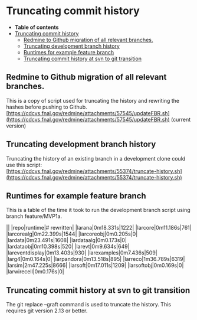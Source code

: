Truncating commit history
========================================================

-   **Table of contents**
-   [Truncating commit history](#Truncating-commit-history)
    -   [Redmine to Github migration of all relevant branches.](#Redmine-to-Github-migration-of-all-relevant-branches)
    -   [Truncating development branch history](#Truncating-development-branch-history)
    -   [Runtimes for example feature branch](#Runtimes-for-example-feature-branch)
    -   [Truncating commit history at svn to git transition](#Truncating-commit-history-at-svn-to-git-transition)

Redmine to Github migration of all relevant branches.
---------------------------------------------------------------------------------------------------------------

This is a copy of script used for truncating the history and rewriting the hashes before pushing to Github.
[https://cdcvs.fnal.gov/redmine/attachments/57545/updateFBR.sh](https://cdcvs.fnal.gov/redmine/attachments/57545/updateFBR.sh) (current version)

Truncating development branch history
--------------------------------------------------------------------------------

Truncating the history of an existing branch in a development clone could use this script:
[https://cdcvs.fnal.gov/redmine/attachments/55374/truncate-history.sh](https://cdcvs.fnal.gov/redmine/attachments/55374/truncate-history.sh)

Runtimes for example feature branch
----------------------------------------------------------------------------

This is a table of the time it took to run the development branch script using branch feature/MVP1a.

||
|repo|runtime|\# rewritten|
|larana|0m18.331s|1222|
|larcore|0m11.186s|761|
|larcorealg|0m22.399s|1544|
|larcoreobj|0m0.205s|0|
|lardata|0m23.491s|1608|
|lardataalg|0m0.173s|0|
|lardataobj|0m10.398s|520|
|larevt|0m9.634s|649|
|lareventdisplay|0m13.403s|930|
|larexamples|0m7.436s|509|
|larg4|0m0.164s|0|
|larpandora|0m13.518s|895|
|larreco|1m36.789s|6319|
|larsim|2m47.225s|8666|
|larsoft|0m17.011s|1209|
|larsoftobj|0m0.169s|0|
|larwirecell|0m0.176s|0|

Truncating commit history at svn to git transition
----------------------------------------------------------------------------------------------------------

The git replace –graft command is used to truncate the history. This requires git version 2.13 or better.
